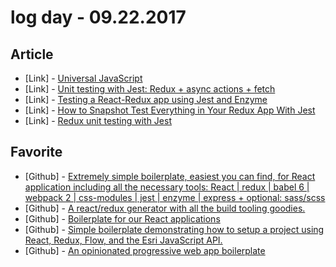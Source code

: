 # log day - 09.22.2017

## Article

- \[Link\] - [Universal JavaScript](https://medium.com/@mjackson/universal-javascript-4761051b7ae9)
- \[Link\] - [Unit testing with Jest: Redux + async actions + fetch](https://medium.com/@ferrannp/unit-testing-with-jest-redux-async-actions-fetch-9054ca28cdcd)
- \[Link\] - [Testing a React-Redux app using Jest and Enzyme](https://medium.com/netscape/testing-a-react-redux-app-using-jest-and-enzyme-b349324803a9)
- \[Link\] - [How to Snapshot Test Everything in Your Redux App With Jest](https://hackernoon.com/how-to-snapshot-test-everything-in-your-redux-app-with-jest-fde305ebedea)
- \[Link\] - [Redux unit testing with Jest](https://hackernoon.com/redux-unit-testing-with-jest-f3a18f387f75)

## Favorite

- \[Github\] - [Extremely simple boilerplate, easiest you can find, for React application including all the necessary tools: React | redux | babel 6 | webpack 2 | css-modules | jest | enzyme | express + optional: sass/scss](https://github.com/werein/react/tree/master/src/constants)
- \[Github\] - [A react/redux generator with all the build tooling goodies.](https://github.com/zakangelle/generator-redux-stack)
- \[Github\] - [Boilerplate for our React applications](https://github.com/digiaonline/react-boilerplate)
- \[Github\] - [Simple boilerplate demonstrating how to setup a project using React, Redux, Flow, and the Esri JavaScript API.](https://github.com/Robert-W/esri-redux)
- \[Github\] - [An opinionated progressive web app boilerplate](https://github.com/lakshyaranganath/pwa)
